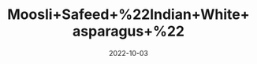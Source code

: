 ---
title: 'Moosli+Safeed+%22Indian+White+asparagus+%22'
date: '2022-10-03' 
metatag: '' 
inventory: '0' 
draft: false 
# meta description 
shortDescripton: 'It+is+traditionally+used+for%ef%bf%bdarthritis%2c+cancer%2c+diabetes%2c+boosting+vitality%2c+improving+sexual+performance%2c+and+for+many+other+uses.'
description: 'Herb'
longdescription: ''
featured: True
# product Price
price: '70.0'
# Product Short Description
shortDescription: 'It+is+traditionally+used+for%ef%bf%bdarthritis%2c+cancer%2c+diabetes%2c+boosting+vitality%2c+improving+sexual+performance%2c+and+for+many+other+uses.'
productID: '01DA9B56-9E2A-ED11-9968-005056B3A416'
type: 'products'
category: 'Herb' 
thumnailproduct: 'https://eraconnect.blob.core.windows.net/product-images/aminsaddiquidawakhana/01DA9B56-9E2A-ED11-9968-005056B3A416.webp' 
images:
  - image: 'https://eraconnect.blob.core.windows.net/product-images/aminsaddiquidawakhana/01DA9B56-9E2A-ED11-9968-005056B3A416.webp'  
Variants:
---